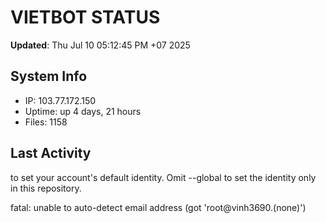 # VIETBOT STATUS
**Updated**: Thu Jul 10 05:12:45 PM +07 2025

## System Info
- IP: 103.77.172.150
- Uptime: up 4 days, 21 hours
- Files: 1158

## Last Activity

to set your account's default identity.
Omit --global to set the identity only in this repository.

fatal: unable to auto-detect email address (got 'root@vinh3690.(none)')
